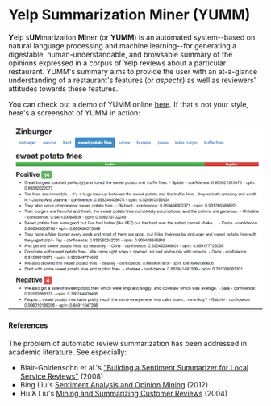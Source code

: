 # Yelp Summarization Miner (YUMM)

**Y**elp s**UM**marization **M**iner (or **YUMM**) is an automated system--based on natural language processing and machine learning--for generating a digestable, human-understandable, and browsable summary of the opinions expressed in a corpus of Yelp reviews about a particular restaurant. YUMM's summary aims to provide the user with an at-a-glance understanding of a restaurant's features (or *aspects*) as well as reviewers' attitudes towards these features. 

You can check out a demo of YUMM online [here](http://www.jeffreyfossett.com). If that's not your style, here's a screenshot of YUMM in action: 

![](YUMM.png)

#### References

The problem of automatic review summarization has been addressed in academic literature. See especially: 

* Blair-Goldensohn et al.'s ["Building a Sentiment Summarizer for Local Service Reviews"](http://www.ryanmcd.com/papers/local_service_summ.pdf) (2008)
* Bing Liu's [Sentiment Analysis and Opinion Mining](http://www.cs.uic.edu/~liub/FBS/SentimentAnalysis-and-OpinionMining.pdf) (2012)
* Hu & Liu's [Mining and Summarizing Customer Reviews](http://users.cis.fiu.edu/~lli003/Sum/KDD/2004/p168-hu.pdf) (2004)